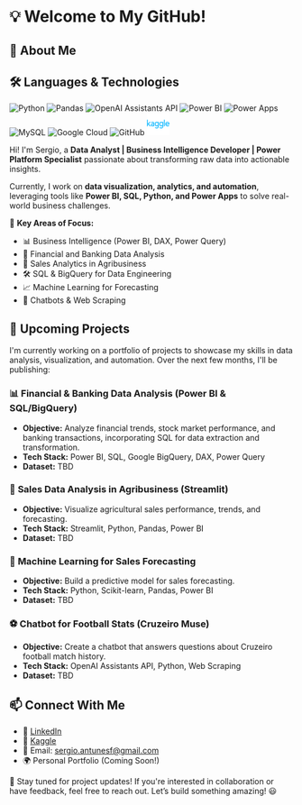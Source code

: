 # 💡 Welcome to My GitHub!

## 🚀 About Me

## 🛠️ Languages & Technologies

<p align="left">
  <img src="https://cdn.jsdelivr.net/gh/devicons/devicon/icons/python/python-original.svg" alt="Python" width="40" height="40"/>
  <img src="https://cdn.jsdelivr.net/gh/devicons/devicon/icons/pandas/pandas-original.svg" alt="Pandas" width="40" height="40"/>
  <img src="https://uxwing.com/wp-content/themes/uxwing/download/brands-and-social-media/chatgpt-icon.png" alt="OpenAI Assistants API" width="40" height="40"/>
  <img src="https://upload.wikimedia.org/wikipedia/commons/thumb/c/cf/New_Power_BI_Logo.svg/1024px-New_Power_BI_Logo.svg.png" alt="Power BI" width="40" height="40"/>
  <img src="https://upload.wikimedia.org/wikipedia/commons/thumb/6/6e/Powerapps-logo.svg/1024px-Powerapps-logo.svg.png" alt="Power Apps" width="40" height="40"/>
  <img src="https://cdn.jsdelivr.net/gh/devicons/devicon/icons/mysql/mysql-original.svg" alt="MySQL" width="40" height="40"/>
  <img src="https://cdn.jsdelivr.net/gh/devicons/devicon/icons/googlecloud/googlecloud-original.svg" alt="Google Cloud" width="40" height="40"/>
  <img src="https://upload.wikimedia.org/wikipedia/commons/a/ae/Github-desktop-logo-symbol.svg" alt="GitHub" width="40" height="40"/>
  <img src="https://raw.githubusercontent.com/devicons/devicon/6910f0503efdd315c8f9b858234310c06e04d9c0/icons/kaggle/kaggle-original-wordmark.svg" alt="Kaggle" width="40" height="40"/>
</p>

Hi! I'm Sergio, a **Data Analyst | Business Intelligence Developer | Power Platform Specialist** passionate about transforming raw data into actionable insights. 

Currently, I work on **data visualization, analytics, and automation**, leveraging tools like **Power BI, SQL, Python, and Power Apps** to solve real-world business challenges.

🔎 **Key Areas of Focus:**
- 📊 Business Intelligence (Power BI, DAX, Power Query)
- 🏦 Financial and Banking Data Analysis
- 🌱 Sales Analytics in Agribusiness
- 🛠️ SQL & BigQuery for Data Engineering
- 📈 Machine Learning for Forecasting
- 🤖 Chatbots & Web Scraping

## 📂 **Upcoming Projects**
I'm currently working on a portfolio of projects to showcase my skills in data analysis, visualization, and automation. Over the next few months, I'll be publishing:

### 📊 **Financial & Banking Data Analysis (Power BI & SQL/BigQuery)**
- **Objective:** Analyze financial trends, stock market performance, and banking transactions, incorporating SQL for data extraction and transformation.
- **Tech Stack:** Power BI, SQL, Google BigQuery, DAX, Power Query
- **Dataset:** TBD

### 🚜 **Sales Data Analysis in Agribusiness (Streamlit)**
- **Objective:** Visualize agricultural sales performance, trends, and forecasting.
- **Tech Stack:** Streamlit, Python, Pandas, Power BI
- **Dataset:** TBD

### 🤖 **Machine Learning for Sales Forecasting**
- **Objective:** Build a predictive model for sales forecasting.
- **Tech Stack:** Python, Scikit-learn, Pandas, Power BI
- **Dataset:** TBD

### ⚽ **Chatbot for Football Stats (Cruzeiro Muse)**
- **Objective:** Create a chatbot that answers questions about Cruzeiro football match history.
- **Tech Stack:** OpenAI Assistants API, Python, Web Scraping
- **Dataset:** TBD

## 📫 **Connect With Me**
- 🔗 [LinkedIn](https://www.linkedin.com/in/sérgioantunes/)  
- 🔗 [Kaggle](https://www.kaggle.com/sergioantunes)  
- 📧 Email: sergio.antunesf@gmail.com  
- 🌍 Personal Portfolio (Coming Soon!)

🚀 Stay tuned for project updates! If you're interested in collaboration or have feedback, feel free to reach out. Let’s build something amazing! 😃
